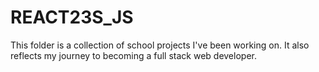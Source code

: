 # REACT23S_JS

This folder is a collection of school projects I've been working on. It also reflects my journey to becoming a full stack web developer.
